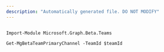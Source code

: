 ```yaml
---
description: "Automatically generated file. DO NOT MODIFY"
---
```


```powershellv2

Import-Module Microsoft.Graph.Beta.Teams

Get-MgBetaTeamPrimaryChannel -TeamId $teamId

```